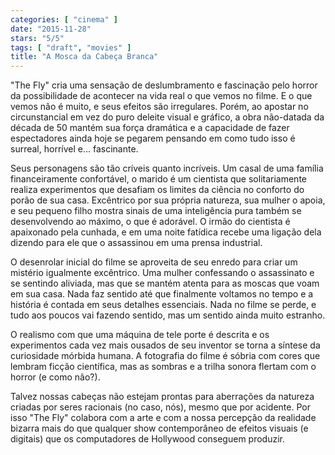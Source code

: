 ```yaml
---
categories: [ "cinema" ]
date: "2015-11-28"
stars: "5/5"
tags: [ "draft", "movies" ]
title: "A Mosca da Cabeça Branca"
---
```

"The Fly" cria uma sensação de deslumbramento e fascinação pelo
horror da possibilidade de acontecer na vida real o que vemos no filme. E
o que vemos não é muito, e seus efeitos são irregulares. Porém,
ao apostar no circunstancial em vez do puro deleite visual e gráfico,
a obra não-datada da década de 50 mantém sua força dramática e a
capacidade de fazer espectadores ainda hoje se pegarem pensando em como
tudo isso é surreal, horrível e... fascinante.

Seus personagens são tão críveis quanto incríveis. Um casal de uma
família financeiramente confortável, o marido é um cientista que
solitariamente realiza experimentos que desafiam os limites da ciência
no conforto do porão de sua casa. Excêntrico por sua própria natureza,
sua mulher o apoia, e seu pequeno filho mostra sinais de uma inteligência
pura também se desenvolvendo ao máximo, o que é adorável. O irmão do
cientista é apaixonado pela cunhada, e em uma noite fatídica recebe
uma ligação dela dizendo para ele que o assassinou em uma prensa
industrial.

O desenrolar inicial do filme se aproveita de seu enredo para criar um
mistério igualmente excêntrico. Uma mulher confessando o assassinato e
se sentindo aliviada, mas que se mantém atenta para as moscas que voam
em sua casa. Nada faz sentido até que finalmente voltamos no tempo e
a história é contada em seus detalhes essenciais. Nada no filme se
perde, e tudo aos poucos vai fazendo sentido, mas um sentido ainda muito
estranho.

O realismo com que uma máquina de tele porte é descrita e os
experimentos cada vez mais ousados de seu inventor se torna a síntese
da curiosidade mórbida humana. A fotografia do filme é sóbria com
cores que lembram ficção científica, mas as sombras e a trilha sonora
flertam com o horror (e como não?).

Talvez nossas cabeças não estejam prontas para aberrações da natureza
criadas por seres racionais (no caso, nós), mesmo que por acidente. Por
isso "The Fly" colabora com a arte e com a nossa percepção da realidade
bizarra mais do que qualquer show contemporâneo de efeitos visuais
(e digitais) que os computadores de Hollywood conseguem produzir.
